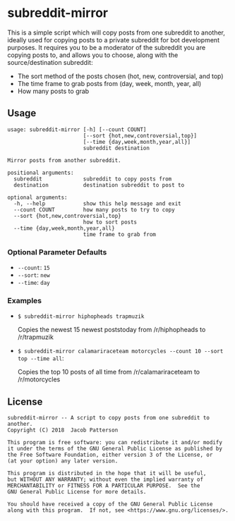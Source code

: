 # subreddit-mirror

This is a simple script which will copy posts from one subreddit to another,
ideally used for copying posts to a private subreddit for bot development
purposes. It requires you to be a moderator of the subreddit you are copying
posts to, and allows you to choose, along with the source/destination subreddit:

* The sort method of the posts chosen (hot, new, controversial, and top)
* The time frame to grab posts from (day, week, month, year, all)
* How many posts to grab

## Usage
```
usage: subreddit-mirror [-h] [--count COUNT]
                        [--sort {hot,new,controversial,top}]
                        [--time {day,week,month,year,all}]
                        subreddit destination

Mirror posts from another subreddit.

positional arguments:
  subreddit             subreddit to copy posts from
  destination           destination subreddit to post to

optional arguments:
  -h, --help            show this help message and exit
  --count COUNT         how many posts to try to copy
  --sort {hot,new,controversial,top}
                        how to sort posts
  --time {day,week,month,year,all}
                        time frame to grab from
```

### Optional Parameter Defaults
* `--count`: `15`
* `--sort`: `new`
* `--time`: `day`

### Examples

* `$ subreddit-mirror hiphopheads trapmuzik`

    Copies the newest 15 newest poststoday from /r/hiphopheads to /r/trapmuzik
* `$ subreddit-mirror calamariraceteam motorcycles --count 10 --sort top --time all`:

    Copies the top 10 posts of all time from /r/calamariraceteam to /r/motorcycles

## License
```
subreddit-mirror -- A script to copy posts from one subreddit to another.
Copyright (C) 2018  Jacob Patterson

This program is free software: you can redistribute it and/or modify
it under the terms of the GNU General Public License as published by
the Free Software Foundation, either version 3 of the License, or
(at your option) any later version.

This program is distributed in the hope that it will be useful,
but WITHOUT ANY WARRANTY; without even the implied warranty of
MERCHANTABILITY or FITNESS FOR A PARTICULAR PURPOSE.  See the
GNU General Public License for more details.

You should have received a copy of the GNU General Public License
along with this program.  If not, see <https://www.gnu.org/licenses/>.
```
